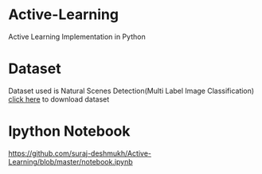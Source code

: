 # Active-Learning

Active Learning Implementation in Python

# Dataset

Dataset used is Natural Scenes Detection(Multi Label Image Classification) [click here](http://lamda.nju.edu.cn/files/miml-image-data.rar) to download dataset

# Ipython Notebook

https://github.com/suraj-deshmukh/Active-Learning/blob/master/notebook.ipynb
